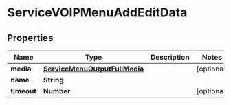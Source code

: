 

# ServiceVOIPMenuAddEditData


## Properties

| Name | Type | Description | Notes |
|------------ | ------------- | ------------- | -------------|
|**media** | [**ServiceMenuOutputFullMedia**](ServiceMenuOutputFullMedia.md) |  |  [optional] |
|**name** | **String** |  |  |
|**timeout** | **Number** |  |  [optional] |



